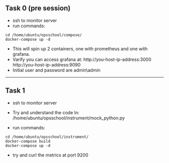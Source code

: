 ## Task 0 (pre session)
* ssh to monitor server
* run commands:
```
cd /home/ubuntu/opsschool/compose/
docker-compose up -d  
```
    
* This will spin up 2 containers, one with prometheus and one with grafana.
* Varify you can access grafana at:
    http://you-host-ip-address:3000
    http://you-host-ip-address:9090
* Initial user and password are admin\admin

---
## Task 1

* ssh to monitor server
*  Try and understand the code In:
    /home/ubuntu/opsschool/instrument/mock_python.py

* run commands:
```
cd /home/ubuntu/opsschool/instrument/
docker-compose build
docker-compose up -d  
```
* try and curl the metrics at port 9200